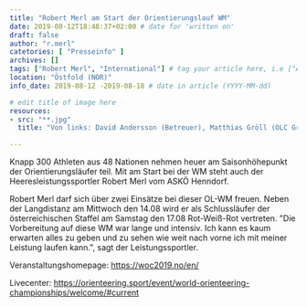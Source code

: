 ```yaml
---
title: "Robert Merl am Start der Orientierungslauf WM"
date: 2019-08-12T18:48:37+02:00 # date for 'written on'
draft: false
author: "r.merl"
catetories: [ "Presseinfo" ]
archives: []
tags: ["Robert Merl", "International"] # tag your article here, i.e ["Austria Cup", "Robert Merl"]
location: "Östfold (NOR)"
info_date: 2019-08-12 -2019-08-18 # date in article (YYYY-MM-dd)

# edit title of image here
resources:
- src: "**.jpg"
  title: "Von links: David Andersson (Betreuer), Matthias Gröll (OLC Graz), Robert Merl (ASKÖ Henndorf), Matthias Reiner (NF Villach), Martin Binder (Trainer), Gernot Ymsén (HSV Pinkafeld), Åke Jönsson (Nationaltrainer), Ursula Kadan (OC Fürstenfeld), Anja Arbter (NF Wien), Laura Ramstein (OLC Graz), Anna Nilsson-Simkovics (OLC Wienerwald), Nina Prankl (Physiotherapeutin)"

---
```


Knapp 300 Athleten aus 48 Nationen nehmen heuer am Saisonhöhepunkt der Orientierungsläufer teil. Mit am Start bei der WM steht auch der Heeresleistungssportler Robert Merl vom ASKÖ Henndorf.

<!--more-->

Robert Merl darf sich über zwei Einsätze bei dieser OL-WM freuen. Neben der Langdistanz am Mittwoch den 14.08 wird er als Schlussläufer der österreichischen Staffel am Samstag den 17.08 Rot-Weiß-Rot vertreten. "Die Vorbereitung auf diese WM war lange und intensiv. Ich kann es kaum erwarten alles zu geben und zu sehen wie weit nach vorne ich mit meiner Leistung laufen kann.", sagt der Leistungssportler.

Veranstaltungshomepage: https://woc2019.no/en/

Livecenter: https://orienteering.sport/event/world-orienteering-championships/welcome/#current
